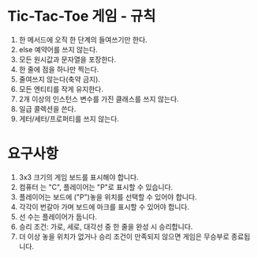 # Tic-Tac-Toe 게임 - 규칙
1. 한 메서드에 오직 한 단계의 들여쓰기만 한다.
2. else 예약어를 쓰지 않는다.
3. 모든 원시값과 문자열을 포장한다.
4. 한 줄에 점을 하나만 찍는다.
5. 줄여쓰지 않는다(축약 금지).
6. 모든 엔티티를 작게 유지한다.
7. 2개 이상의 인스턴스 변수를 가진 클래스를 쓰지 않는다.
8. 일급 콜렉션을 쓴다.
9. 게터/세터/프로퍼티를 쓰지 않는다.
# 요구사항
1. 3x3 크기의 게임 보드를 표시해야 합니다.
2. 컴퓨터 는 "C", 플레이어는 "P"로 표시할 수 있습니다.
3. 플레이어는 보드에 ("P")놓을 위치를 선택할 수 있어야 합니다. 
4. 각각이 번갈아 가며 보드에 마크를 표시할 수 있어야 합니다. 
5. 선 수는 플레이어가 둡니다.
6. 승리 조건: 가로, 세로, 대각선 중 한 줄을 완성 시 승리합니다.
7. 더 이상 놓을 위치가 없거나 승리 조건이 만족되지 않으면 게임은 무승부로 종료됩니다.